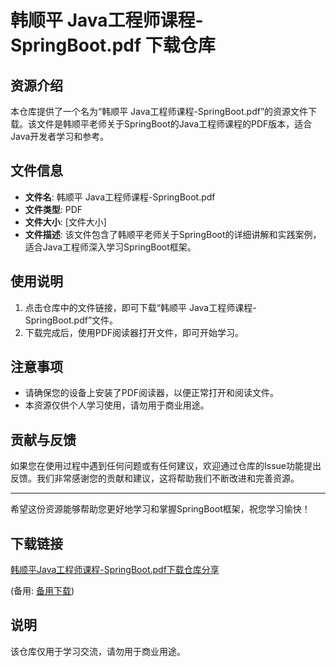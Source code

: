 # 韩顺平 Java工程师课程-SpringBoot.pdf 下载仓库

## 资源介绍

本仓库提供了一个名为“韩顺平 Java工程师课程-SpringBoot.pdf”的资源文件下载。该文件是韩顺平老师关于SpringBoot的Java工程师课程的PDF版本，适合Java开发者学习和参考。

## 文件信息

- **文件名**: 韩顺平 Java工程师课程-SpringBoot.pdf
- **文件类型**: PDF
- **文件大小**: [文件大小]
- **文件描述**: 该文件包含了韩顺平老师关于SpringBoot的详细讲解和实践案例，适合Java工程师深入学习SpringBoot框架。

## 使用说明

1. 点击仓库中的文件链接，即可下载“韩顺平 Java工程师课程-SpringBoot.pdf”文件。
2. 下载完成后，使用PDF阅读器打开文件，即可开始学习。

## 注意事项

- 请确保您的设备上安装了PDF阅读器，以便正常打开和阅读文件。
- 本资源仅供个人学习使用，请勿用于商业用途。

## 贡献与反馈

如果您在使用过程中遇到任何问题或有任何建议，欢迎通过仓库的Issue功能提出反馈。我们非常感谢您的贡献和建议，这将帮助我们不断改进和完善资源。

---

希望这份资源能够帮助您更好地学习和掌握SpringBoot框架，祝您学习愉快！

## 下载链接
[韩顺平Java工程师课程-SpringBoot.pdf下载仓库分享](https://pan.quark.cn/s/40f8fa90755d) 

(备用: [备用下载](https://pan.baidu.com/s/1-kxoVAi1QvCUw86hiFtnQg?pwd=1234))

## 说明

该仓库仅用于学习交流，请勿用于商业用途。
